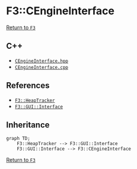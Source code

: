 # F3::CEngineInterface

[Return to `F3`](/docs/F3.md)

## C++

- [`CEngineInterface.hpp`](/c++/include/CEngineInterface.hpp)
- [`CEngineInterface.cpp`](/c++/source/CEngineInterface.cpp)

## References

- [`F3::HeapTracker`](/docs/F3/HeapTracker.md)
- [`F3::GUI::Interface`](/docs/F3/GUI/Interface.md)

## Inheritance

```mermaid
graph TD;
    F3::HeapTracker --> F3::GUI::Interface
    F3::GUI::Interface --> F3::CEngineInterface
```

[Return to `F3`](/docs/F3.md)